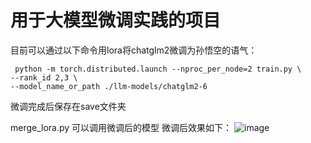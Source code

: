 # 用于大模型微调实践的项目

目前可以通过以下命令用lora将chatglm2微调为孙悟空的语气：

```
 python -m torch.distributed.launch --nproc_per_node=2 train.py \ 
--rank_id 2,3 \ 
--model_name_or_path ./llm-models/chatglm2-6
```

微调完成后保存在save文件夹

merge_lora.py 可以调用微调后的模型
微调后效果如下：
![image](image/20190528145810708.png)
